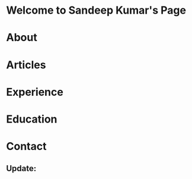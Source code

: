 # Welcome to Sandeep Kumar's Page


# About

# Articles

# Experience

# Education

# Contact

## Update:

